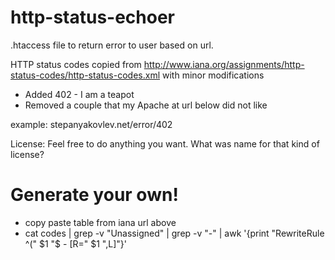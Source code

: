http-status-echoer
==================

.htaccess file to return error to user based on url.

HTTP status codes copied from http://www.iana.org/assignments/http-status-codes/http-status-codes.xml with minor modifications
* Added 402 - I am a teapot
* Removed a couple that my Apache at url below did not like

example: stepanyakovlev.net/error/402

License: Feel free to do anything you want. What was name for that kind of license?

Generate your own!
==================
* copy paste table from iana url above
* cat codes | grep -v "Unassigned" | grep -v "-"  | awk '{print "RewriteRule ^(" $1 "$ - [R=" $1 ",L]"}' 
